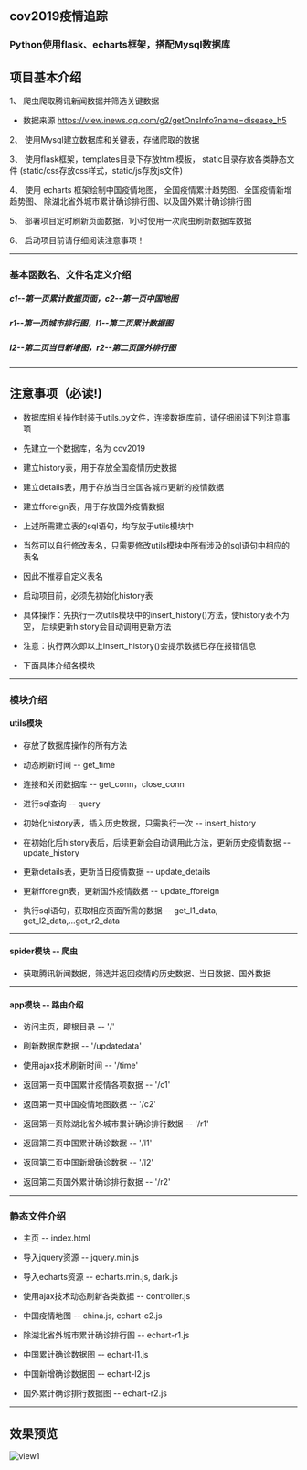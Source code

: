 ## cov2019疫情追踪

### Python使用flask、echarts框架，搭配Mysql数据库

## 项目基本介绍

1、 爬虫爬取腾讯新闻数据并筛选关键数据

* 数据来源 https://view.inews.qq.com/g2/getOnsInfo?name=disease_h5

2、 使用Mysql建立数据库和关键表，存储爬取的数据

3、 使用flask框架，templates目录下存放html模板，
static目录存放各类静态文件
(static/css存放css样式，static/js存放js文件)

4、 使用 echarts 框架绘制中国疫情地图，
全国疫情累计趋势图、全国疫情新增趋势图、
除湖北省外城市累计确诊排行图、以及国外累计确诊排行图

5、 部署项目定时刷新页面数据，1小时使用一次爬虫刷新数据库数据

6、 启动项目前请仔细阅读注意事项！

***
### 基本函数名、文件名定义介绍
##### c1--第一页累计数据页面，c2--第一页中国地图
##### r1--第一页城市排行图，l1--第二页累计数据图
##### l2--第二页当日新增图，r2--第二页国外排行图
***

## 注意事项（必读!)

* 数据库相关操作封装于utils.py文件，连接数据库前，请仔细阅读下列注意事项

* 先建立一个数据库，名为 cov2019

* 建立history表，用于存放全国疫情历史数据

* 建立details表，用于存放当日全国各城市更新的疫情数据

* 建立fforeign表，用于存放国外疫情数据

* 上述所需建立表的sql语句，均存放于utils模块中

* 当然可以自行修改表名，只需要修改utils模块中所有涉及的sql语句中相应的表名

* 因此不推荐自定义表名

* 启动项目前，必须先初始化history表

* 具体操作：先执行一次utils模块中的insert_history()方法，使history表不为空，
后续更新history会自动调用更新方法

* 注意：执行两次即以上insert_history()会提示数据已存在报错信息

* 下面具体介绍各模块

*** 

### 模块介绍

#### utils模块

* 存放了数据库操作的所有方法

* 动态刷新时间 -- get_time

* 连接和关闭数据库 -- get_conn，close_conn

* 进行sql查询 -- query

* 初始化history表，插入历史数据，只需执行一次 -- insert_history

* 在初始化后history表后，后续更新会自动调用此方法，更新历史疫情数据  -- update_history

* 更新details表，更新当日疫情数据  -- update_details

* 更新fforeign表，更新国外疫情数据  -- update_fforeign

* 执行sql语句，获取相应页面所需的数据 -- get_l1_data, get_l2_data,...get_r2_data

***

#### spider模块 -- 爬虫

* 获取腾讯新闻数据，筛选并返回疫情的历史数据、当日数据、国外数据

***

#### app模块 -- 路由介绍

* 访问主页，即根目录 -- '/'

* 刷新数据库数据 -- '/updatedata'

* 使用ajax技术刷新时间 -- '/time'

* 返回第一页中国累计疫情各项数据 -- '/c1'

* 返回第一页中国疫情地图数据 -- '/c2'

* 返回第一页除湖北省外城市累计确诊排行数据 -- '/r1'

* 返回第二页中国累计确诊数据 -- '/l1'

* 返回第二页中国新增确诊数据 -- '/l2'

* 返回第二页国外累计确诊排行数据 -- '/r2'

***

### 静态文件介绍

* 主页 -- index.html

* 导入jquery资源 -- jquery.min.js

* 导入echarts资源 -- echarts.min.js, dark.js

* 使用ajax技术动态刷新各类数据 -- controller.js

* 中国疫情地图 -- china.js, echart-c2.js

* 除湖北省外城市累计确诊排行图 -- echart-r1.js

* 中国累计确诊数据图 -- echart-l1.js

* 中国新增确诊数据图 -- echart-l2.js

* 国外累计确诊排行数据图 -- echart-r2.js

***  
## 效果预览

![view1](https://github.com/huyinhao/cov2019/raw/master/view1.png)


